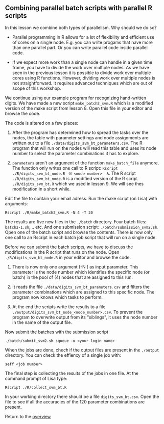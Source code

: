 ## Combining parallel batch scripts with parallel R scripts

In this lesson we combine both types of parallelism. Why should we do so?

* Parallel programming in R allows for a lot of flexibility and efficient use of cores on a single node. E.g. you can write progams that have more than one parallel part. Or you can write parallel code inside parallel code.

* If we expect more work than a single node can handle in a given time frame, you have to divide the work over multiple nodes. As we have seen in the previous lesson it is possible to divide work over multiple cores using R functions. However, dividing work over multiple nodes is not straightforward. It requires advanced techniques which are out of scope of this workshop.

We continue using our example program for recognizing hand-written digits. We have made a new script `make_batch2_svm.R` which is a modified version of the make script from lesson 8. Open this file in your editor and browse the code.

The code is altered on a few places:

1. After the program has determined how to spread the tasks over the nodes, the table with parameter settings and node assignments are written out to a file `./data/digits_svm_bt_parameters.csv`. The R program that will run on the nodes will read this table and uses its node number to select the parameter combinations it has to explore. 

2. `parameters` aren't an argument of the function `make_batch_file` anymore. The function only writes one call to R script: `Rscript ./R/digits_svm_bt_node.R -N <node number>  &`. The R script `./R/digits_svm_bt_node.R` is a modified version of the R script `./R/digits_svm_bt.R` which we used in lesson 9. We will see thes modification in a short while.

Edit the file to contain your email adress. Run the make script (on Lisa) with arguments:

```
Rscript ./R/make_batch2_svm.R -N 4 -T 20
```

The results are five new files in the `./batch` directory. Four batch files: `batch2-1.sh`, .. etc. And one submission script: `./batch/submission_svm2.sh`. Open one of the batch script and browse the contents. There is now only one call to an Rscript in each batch job script that will run on a single node.

Before we can submit the batch scripts, we have to discuss the modifications in the R script that runs on the node. Open `./R/digits_svm_bt_node.R` in your editor and browse the code.

1. There is now only one argument (-N <integer>) as input parameter. This parameter is the node number which identifies the specific node (or batch) in the pool of (4) nodes that are assigned to this run.

2. It reads the file `./data/digits_svm_bt_parameters.csv` and filters the parameter combinations which are assigned to this specific node. The program now knows which tasks to perform.

3. At the end the scripts write the results to a file `./output/digits_svm_bt_node_<node_number>.csv`. To prevent the program to overwrite output from its "siblings", it uses the node number in the name of the output file.

Now submit the batches with the submission script

``
./batch/submit_svm2.sh
squeue -u <your login name>
``

When the jobs are done, chech if the output files are present in the `./output` directory.
You can check the effiency of a single job with:

```
seff <job number>
```

The final step is collecting the results of the jobs in one file. At the command prompt of Lisa type:

```
Rscript ./R/collect_svm_bt.R
```

In your working directory there should be a file `digits_svm_bt.csv`. Open the file to see if all the accuracies of the 120 parameter combinations are present.


Return to the [overview](./overview.md)




